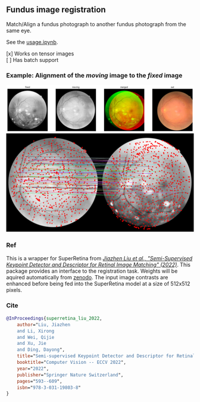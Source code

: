 ## Fundus image registration

Match/Align a fundus photograph to another fundus photograph from the same eye.

See the [usage.ipynb](usage.ipynb).

[x] Works on tensor images <br>
[ ] Has batch support

### Example: Alignment of the <i>moving</i> image to the <i>fixed</i> image
![Example](fundus_registration/image2.png)
![SuperPoints](fundus_registration/image1.png)

### Ref
This is a wrapper for SuperRetina from [<i>Jiazhen Liu et al., "Semi-Supervised Keypoint Detector and Descriptor for Retinal Image Matching" (2022)</i>](https://arxiv.org/abs/2207.07932). This package <!--clones the [official repository](https://github.com/ruc-aimc-lab/SuperRetina) and--> provides an interface to the registration task. Weights will be aquired automatically from [zenodo](https://zenodo.org/records/11241985/files/SuperRetina.pth). The input image contrasts are enhanced before being fed into the SuperRetina model at a size of 512x512 pixels.

### Cite
```bibtex
@InProceedings{superretina_liu_2022,
    author="Liu, Jiazhen
    and Li, Xirong
    and Wei, Qijie
    and Xu, Jie
    and Ding, Dayong",
    title="Semi-supervised Keypoint Detector and Descriptor for Retinal Image Matching",
    booktitle="Computer Vision -- ECCV 2022",
    year="2022",
    publisher="Springer Nature Switzerland",
    pages="593--609",
    isbn="978-3-031-19803-8"
}
```